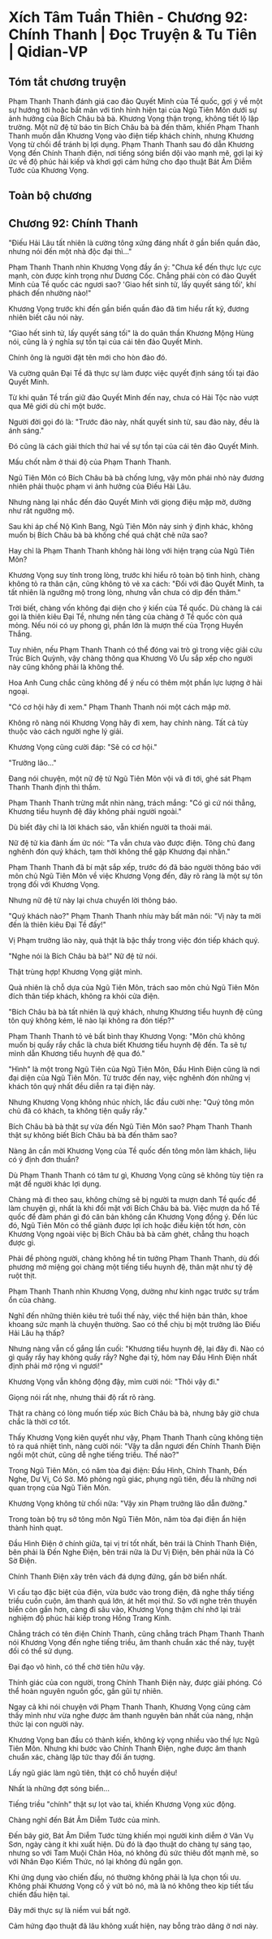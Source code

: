 # Xích Tâm Tuần Thiên - Chương 92: Chính Thanh | Đọc Truyện & Tu Tiên | Qidian-VP



## Tóm tắt chương truyện

Phạm Thanh Thanh đánh giá cao đảo Quyết Minh của Tề quốc, gợi ý về một sự hướng tới hoặc bất mãn với tình hình hiện tại của Ngũ Tiên Môn dưới sự ảnh hưởng của Bích Châu bà bà. Khương Vọng thận trọng, không tiết lộ lập trường. Một nữ đệ tử báo tin Bích Châu bà bà đến thăm, khiến Phạm Thanh Thanh muốn dẫn Khương Vọng vào điện tiếp khách chính, nhưng Khương Vọng từ chối để tránh bị lợi dụng. Phạm Thanh Thanh sau đó dẫn Khương Vọng đến Chính Thanh điện, nơi tiếng sóng biển dội vào mạnh mẽ, gợi lại ký ức về độ phúc hải kiếp và khơi gợi cảm hứng cho đạo thuật Bát Âm Diễm Tước của Khương Vọng.



## Toàn bộ chương

## Chương 92: Chính Thanh

"Điếu Hải Lâu tất nhiên là cường tông xứng đáng nhất ở gần biển quần đảo, nhưng nói đến một nhà độc đại thì..."

Phạm Thanh Thanh nhìn Khương Vọng đầy ẩn ý: "Chưa kể đến thực lực cực mạnh, còn được kính trọng như Dương Cốc. Chẳng phải còn có đảo Quyết Minh của Tề quốc các ngươi sao? 'Giao hết sinh tử, lấy quyết sáng tối', khí phách đến nhường nào!"

Khương Vọng trước khi đến gần biển quần đảo đã tìm hiểu rất kỹ, đương nhiên biết câu nói này.

"Giao hết sinh tử, lấy quyết sáng tối" là do quân thần Khương Mộng Hùng nói, cũng là ý nghĩa sự tồn tại của cái tên đảo Quyết Minh.

Chính ông là người đặt tên mới cho hòn đảo đó.

Và cường quân Đại Tề đã thực sự làm được việc quyết định sáng tối tại đảo Quyết Minh.

Từ khi quân Tề trấn giữ đảo Quyết Minh đến nay, chưa có Hải Tộc nào vượt qua Mê giới dù chỉ một bước.

Người đời gọi đó là: "Trước đảo này, nhất quyết sinh tử, sau đảo này, đều là ánh sáng."

Đó cũng là cách giải thích thứ hai về sự tồn tại của cái tên đảo Quyết Minh.

Mấu chốt nằm ở thái độ của Phạm Thanh Thanh.

Ngũ Tiên Môn có Bích Châu bà bà chống lưng, vậy môn phái nhỏ này đương nhiên phải thuộc phạm vi ảnh hưởng của Điếu Hải Lâu.

Nhưng nàng lại nhắc đến đảo Quyết Minh với giọng điệu mập mờ, dường như rất ngưỡng mộ.

Sau khi áp chế Nộ Kình Bang, Ngũ Tiên Môn nảy sinh ý định khác, không muốn bị Bích Châu bà bà khống chế quá chặt chẽ nữa sao?

Hay chỉ là Phạm Thanh Thanh không hài lòng với hiện trạng của Ngũ Tiên Môn?

Khương Vọng suy tính trong lòng, trước khi hiểu rõ toàn bộ tình hình, chàng không tỏ ra thân cận, cũng không tỏ vẻ xa cách: "Đối với đảo Quyết Minh, ta tất nhiên là ngưỡng mộ trong lòng, nhưng vẫn chưa có dịp đến thăm."

Trời biết, chàng vốn không đại diện cho ý kiến của Tề quốc. Dù chàng là cái gọi là thiên kiêu Đại Tề, nhưng nền tảng của chàng ở Tề quốc còn quá mỏng. Nếu nói có uy phong gì, phần lớn là mượn thế của Trọng Huyền Thắng.

Tuy nhiên, nếu Phạm Thanh Thanh có thể đóng vai trò gì trong việc giải cứu Trúc Bích Quỳnh, vậy chàng thông qua Khương Vô Ưu sắp xếp cho người này cũng không phải là không thể.

Hoa Anh Cung chắc cũng không để ý nếu có thêm một phần lực lượng ở hải ngoại.

"Có cơ hội hãy đi xem." Phạm Thanh Thanh nói một cách mập mờ.

Không rõ nàng nói Khương Vọng hãy đi xem, hay chính nàng. Tất cả tùy thuộc vào cách người nghe lý giải.

Khương Vọng cũng cười đáp: "Sẽ có cơ hội."

"Trưởng lão..."

Đang nói chuyện, một nữ đệ tử Ngũ Tiên Môn vội vã đi tới, ghé sát Phạm Thanh Thanh định thì thầm.

Phạm Thanh Thanh trừng mắt nhìn nàng, trách mắng: "Có gì cứ nói thẳng, Khương tiểu huynh đệ đây không phải người ngoài."

Dù biết đây chỉ là lời khách sáo, vẫn khiến người ta thoải mái.

Nữ đệ tử kia đành ấm ức nói: "Ta vẫn chưa vào được điện. Tông chủ đang nghênh đón quý khách, tạm thời không thể gặp Khương đại nhân."

Phạm Thanh Thanh đã bí mật sắp xếp, trước đó đã bảo người thông báo với môn chủ Ngũ Tiên Môn về việc Khương Vọng đến, đây rõ ràng là một sự tôn trọng đối với Khương Vọng.

Nhưng nữ đệ tử này lại chưa chuyển lời thông báo.

"Quý khách nào?" Phạm Thanh Thanh nhíu mày bất mãn nói: "Vị này ta mời đến là thiên kiêu Đại Tề đấy!"

Vị Phạm trưởng lão này, quả thật là bậc thầy trong việc đón tiếp khách quý.

"Nghe nói là Bích Châu bà bà!" Nữ đệ tử nói.

Thật trùng hợp! Khương Vọng giật mình.

Quả nhiên là chỗ dựa của Ngũ Tiên Môn, trách sao môn chủ Ngũ Tiên Môn đích thân tiếp khách, không ra khỏi cửa điện.

"Bích Châu bà bà tất nhiên là quý khách, nhưng Khương tiểu huynh đệ cũng tôn quý không kém, lẽ nào lại không ra đón tiếp?"

Phạm Thanh Thanh tỏ vẻ bất bình thay Khương Vọng: "Môn chủ không muốn bị quấy rầy chắc là chưa biết Khương tiểu huynh đệ đến. Ta sẽ tự mình dẫn Khương tiểu huynh đệ qua đó."

"Hình" là một trong Ngũ Tiên của Ngũ Tiên Môn, Đầu Hình Điện cũng là nơi đại diện của Ngũ Tiên Môn. Từ trước đến nay, việc nghênh đón những vị khách tôn quý nhất đều diễn ra tại điện này.

Nhưng Khương Vọng không nhúc nhích, lắc đầu cười nhẹ: "Quý tông môn chủ đã có khách, ta không tiện quấy rầy."

Bích Châu bà bà thật sự vừa đến Ngũ Tiên Môn sao? Phạm Thanh Thanh thật sự không biết Bích Châu bà bà đến thăm sao?

Nàng ân cần mời Khương Vọng của Tề quốc đến tông môn làm khách, liệu có ý định đơn thuần?

Dù Phạm Thanh Thanh có tâm tư gì, Khương Vọng cũng sẽ không tùy tiện ra mặt để người khác lợi dụng.

Chàng mà đi theo sau, không chừng sẽ bị người ta mượn danh Tề quốc để làm chuyện gì, nhất là khi đối mặt với Bích Châu bà bà. Việc mượn da hổ Tề quốc để đàm phán gì đó căn bản không cần Khương Vọng đồng ý. Đến lúc đó, Ngũ Tiên Môn có thể giành được lợi ích hoặc điều kiện tốt hơn, còn Khương Vọng ngoài việc bị Bích Châu bà bà căm ghét, chẳng thu hoạch được gì.

Phải đề phòng người, chàng không hề tin tưởng Phạm Thanh Thanh, dù đối phương mở miệng gọi chàng một tiếng tiểu huynh đệ, thân mật như tỷ đệ ruột thịt.

Phạm Thanh Thanh nhìn Khương Vọng, dường như kinh ngạc trước sự trầm ổn của chàng.

Nghĩ đến những thiên kiêu trẻ tuổi thế này, việc thể hiện bản thân, khoe khoang sức mạnh là chuyện thường. Sao có thể chịu bị một trưởng lão Điếu Hải Lâu hạ thấp?

Nhưng nàng vẫn cố gắng lần cuối: "Khương tiểu huynh đệ, lại đây đi. Nào có gì quấy rầy hay không quấy rầy? Nghe đại tỷ, hôm nay Đầu Hình Điện nhất định phải mở rộng vì ngươi!"

Khương Vọng vẫn không động đậy, mỉm cười nói: "Thôi vậy đi."

Giọng nói rất nhẹ, nhưng thái độ rất rõ ràng.

Thật ra chàng có lòng muốn tiếp xúc Bích Châu bà bà, nhưng bây giờ chưa chắc là thời cơ tốt.

Thấy Khương Vọng kiên quyết như vậy, Phạm Thanh Thanh cũng không tiện tỏ ra quá nhiệt tình, nàng cười nói: "Vậy ta dẫn ngươi đến Chính Thanh Điện ngồi một chút, cũng dễ nghe tiếng triều. Thế nào?"

Trong Ngũ Tiên Môn, có năm tòa đại điện: Đầu Hình, Chính Thanh, Đến Nghe, Dư Vị, Có Sờ. Mô phỏng ngũ giác, phụng ngũ tiên, đều là những nơi quan trọng của Ngũ Tiên Môn.

Khương Vọng không từ chối nữa: "Vậy xin Phạm trưởng lão dẫn đường."

Trong toàn bộ trụ sở tông môn Ngũ Tiên Môn, năm tòa đại điện ẩn hiện thành hình quạt.

Đầu Hình Điện ở chính giữa, tại vị trí tốt nhất, bên trái là Chính Thanh Điện, bên phải là Đến Nghe Điện, bên trái nữa là Dư Vị Điện, bên phải nữa là Có Sờ Điện.

Chính Thanh Điện xây trên vách đá dựng đứng, gần bờ biển nhất.

Vì cấu tạo đặc biệt của điện, vừa bước vào trong điện, đã nghe thấy tiếng triều cuồn cuộn, âm thanh quá lớn, át hết mọi thứ. So với nghe trên thuyền biển còn gần hơn, càng đi sâu vào, Khương Vọng thậm chí nhớ lại trải nghiệm độ phúc hải kiếp trong Hồng Trang Kính.

Chẳng trách có tên điện Chính Thanh, cũng chẳng trách Phạm Thanh Thanh nói Khương Vọng đến nghe tiếng triều, âm thanh chuẩn xác thế này, tuyệt đối có thể sử dụng.

Đại đạo vô hình, có thể chờ tiên hữu vậy.

Thính giác của con người, trong Chính Thanh Điện này, được giải phóng. Có thể hoàn nguyên nguồn gốc, gần gũi tự nhiên.

Ngay cả khi nói chuyện với Phạm Thanh Thanh, Khương Vọng cũng cảm thấy mình như vừa nghe được âm thanh nguyên bản nhất của nàng, nhận thức lại con người này.

Khương Vọng ban đầu có thành kiến, không kỳ vọng nhiều vào thế lực Ngũ Tiên Môn. Nhưng khi bước vào Chính Thanh Điện, nghe được âm thanh chuẩn xác, chàng lập tức thay đổi ấn tượng.

Lấy ngũ giác làm ngũ tiên, thật có chỗ huyền diệu!

Nhất là những đợt sóng biển...

Tiếng triều "chính" thật sự lọt vào tai, khiến Khương Vọng xúc động.

Chàng nghĩ đến Bát Âm Diễm Tước của mình.

Đến bây giờ, Bát Âm Diễm Tước từng khiến mọi người kinh diễm ở Vân Vụ Sơn, ngày càng ít khi xuất hiện. Dù đó là đạo thuật do chàng tự sáng tạo, nhưng so với Tam Muội Chân Hỏa, nó không đủ sức thiêu đốt mạnh mẽ, so với Nhân Đạo Kiếm Thức, nó lại không đủ ngắn gọn.

Khi ứng dụng vào chiến đấu, nó thường không phải là lựa chọn tối ưu. Không phải Khương Vọng cố ý vứt bỏ nó, mà là nó không theo kịp tiết tấu chiến đấu hiện tại.

Đây mới thực sự là niềm vui bất ngờ.

Cảm hứng đạo thuật đã lâu không xuất hiện, nay bỗng trào dâng ở nơi này.